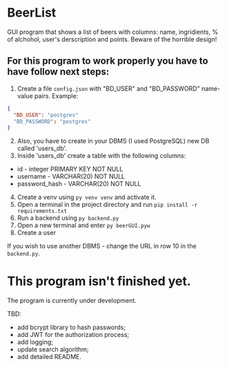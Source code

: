 # BeerList
GUI program that shows a list of beers with columns: name, ingridients, % of alchohol, user's derscription and points.
Beware of the horrible design!

## For this program to work properly you have to have follow next steps:
1. Create a file `config.json` with "BD_USER" and "BD_PASSWORD" name-value pairs. Example:
```config.json
{
  "BD_USER": "postgres"
  "BD_PASSWORD": "postgres"
}
```
2. Also, you have to create in your DBMS (I used PostgreSQL) new DB called 'users_db'.
3. Inside 'users_db' create a table with the following columns:
  - id - integer PRIMARY KEY NOT NULL
  - username - VARCHAR(20) NOT NULL
  - password_hash - VARCHAR(20) NOT NULL
4. Create a venv using `py venv venv` and activate it.
5. Open a terminal in the project directory and run `pip install -r requirements.txt`
6. Run a backend using `py backend.py`
7. Open a new terminal and enter `py beerGUI.pyw`
8. Create a user

If you wish to use another DBMS - change the URL in row 10 in the `backend.py`.

# This program isn't finished yet.
The program is currently under development.

TBD:
- add bcrypt library to hash passwords;
- add JWT for the authorization process;
- add logging;
- update search algorithm;
- add detailed README.


